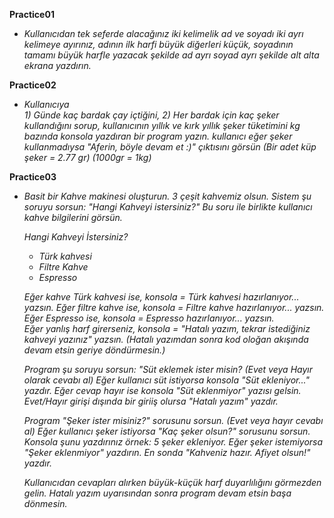 **Practice01**
- *Kullanıcıdan tek seferde alacağınız iki kelimelik ad ve soyadı iki ayrı kelimeye ayırınız,
  adının ilk harfi büyük diğerleri küçük,
  soyadının tamamı büyük harfle yazacak şekilde ad ayrı soyad ayrı şekilde alt alta ekrana yazdırın.*

**Practice02**
- *Kullanıcıya*<br>
  *1) Günde kaç bardak çay içtiğini,
  2) Her bardak için kaç şeker kullandığını sorup,
  kullanıcının yıllık ve kırk yıllık şeker tüketimini kg bazında konsola yazdıran bir program yazın.
  kullanıcı eğer şeker kullanmadıysa "Aferin, böyle devam et :)" çıktısını görsün
  (Bir adet küp şeker = 2.77 gr) (1000gr = 1kg)*

**Practice03**
- *Basit bir Kahve makinesi oluşturun. 3 çeşit kahvemiz olsun.
  Sistem şu soruyu sorsun:  "Hangi Kahveyi istersiniz?"
  Bu soru ile birlikte kullanıcı kahve bilgilerini görsün.*
  
  *Hangi Kahveyi İstersiniz?*
  - *Türk kahvesi*
  - *Filtre Kahve*
  - *Espresso*
  
  *Eğer kahve Türk kahvesi ise, konsola = Türk kahvesi hazırlanıyor... yazsın.
  Eğer filtre kahve ise,   konsola = Filtre kahve hazırlanıyor...  yazsın.
  Eğer Espresso ise, konsola =  Espresso hazırlanıyor...   yazsın.  
  Eğer yanlış harf girerseniz, konsola = "Hatalı yazım, tekrar istediğiniz kahveyi yazınız" yazsın.
  (Hatalı yazımdan sonra kod oloğan akışında devam etsin geriye döndürmesin.)*

  *Program şu soruyu sorsun: "Süt eklemek ister misin? (Evet veya Hayır olarak cevabı al)
  Eğer kullanıcı süt istiyorsa konsola "Süt ekleniyor..." yazdır.
  Eğer cevap hayır ise konsola "Süt eklenmiyor" yazısı gelsin.
  Evet/Hayır girişi dışında bir giriiş olursa "Hatalı yazım" yazdır.*
  
  *Program "Şeker ister misiniz?" sorusunu sorsun. (Evet veya hayır cevabı al)
  Eğer kullanıcı şeker istiyorsa "Kaç şeker olsun?" sorusunu sorsun.
  Konsola şunu yazdırınız örnek: 5 şeker ekleniyor.
  Eğer şeker istemiyorsa "Şeker eklenmiyor" yazdırın.
  En sonda "Kahveniz hazır. Afiyet olsun!" yazdır.*
  
  *Kullanıcıdan cevapları alırken büyük-küçük harf duyarlılığını görmezden gelin.
  Hatalı yazım uyarısından sonra program devam etsin başa dönmesin.*
  
